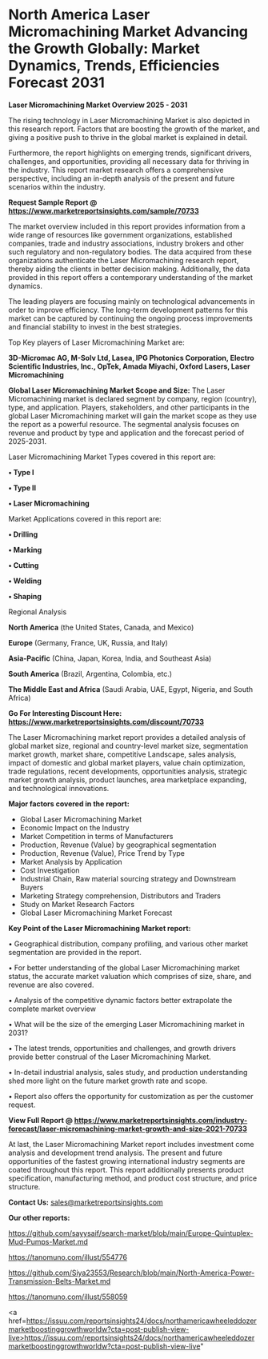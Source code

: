 # North America Laser Micromachining Market Advancing the Growth Globally: Market Dynamics, Trends, Efficiencies Forecast 2031

<Strong> Laser Micromachining Market Overview 2025 - 2031</strong>

The rising technology in Laser Micromachining Market is also depicted in this research report. Factors that are boosting the growth of the market, and giving a positive push to thrive in the global market is explained in detail.

Furthermore, the report highlights on emerging trends, significant drivers, challenges, and opportunities, providing all necessary data for thriving in the industry. This report market research offers a comprehensive perspective, including an in-depth analysis of the present and future scenarios within the industry.

<strong>Request Sample Report @ <a href=https://www.marketreportsinsights.com/sample/70733>https://www.marketreportsinsights.com/sample/70733</a></strong>

The market overview included in this report provides information from a wide range of resources like government organizations, established companies, trade and industry associations, industry brokers and other such regulatory and non-regulatory bodies. The data acquired from these organizations authenticate the Laser Micromachining research report, thereby aiding the clients in better decision making. Additionally, the data provided in this report offers a contemporary understanding of the market dynamics.

The leading players are focusing mainly on technological advancements in order to improve efficiency. The long-term development patterns for this market can be captured by continuing the ongoing process improvements and financial stability to invest in the best strategies.

Top Key players of Laser Micromachining Market are:

<strong>3D-Micromac AG, M-Solv Ltd, Lasea, IPG Photonics Corporation, Electro Scientific Industries, Inc., OpTek, Amada Miyachi, Oxford Lasers, Laser Micromachining</strong>

<strong><b>Global Laser Micromachining Market Scope and Size:</b></strong>
The Laser Micromachining market is declared segment by company, region (country), type, and application. Players, stakeholders, and other participants in the global Laser Micromachining market will gain the market scope as they use the report as a powerful resource. The segmental analysis focuses on revenue and product by type and application and the forecast period of 2025-2031.

Laser Micromachining Market Types covered in this report are:

<strong>• Type I

• Type II

• Laser Micromachining</strong>

Market Applications covered in this report are:

<strong>• Drilling

• Marking

• Cutting

• Welding

• Shaping</strong> 

Regional Analysis

<strong>North America</strong> (the United States, Canada, and Mexico)

<strong>Europe</strong> (Germany, France, UK, Russia, and Italy)

<strong>Asia-Pacific</strong> (China, Japan, Korea, India, and Southeast Asia)

<strong>South America</strong> (Brazil, Argentina, Colombia, etc.)

<strong>The Middle East and Africa</strong> (Saudi Arabia, UAE, Egypt, Nigeria, and South Africa)

<strong>Go For Interesting Discount Here: <a href=https://www.marketreportsinsights.com/discount/70733>https://www.marketreportsinsights.com/discount/70733</a></strong>

The Laser Micromachining market report provides a detailed analysis of global market size, regional and country-level market size, segmentation market growth, market share, competitive Landscape, sales analysis, impact of domestic and global market players, value chain optimization, trade regulations, recent developments, opportunities analysis, strategic market growth analysis, product launches, area marketplace expanding, and technological innovations.

<strong><b>Major factors covered in the report:</b></strong>
<ul>
  <li>Global Laser Micromachining Market </li>
  <li>Economic Impact on the Industry</li>
  <li>Market Competition in terms of Manufacturers</li>
  <li>Production, Revenue (Value) by geographical segmentation</li>
  <li>Production, Revenue (Value), Price Trend by Type</li>
  <li>Market Analysis by Application</li>
  <li>Cost Investigation</li>
  <li>Industrial Chain, Raw material sourcing strategy and Downstream Buyers</li>
  <li>Marketing Strategy comprehension, Distributors and Traders</li>
  <li>Study on Market Research Factors</li>
  <li>Global Laser Micromachining Market Forecast</li>
</ul>

<strong><b>Key Point of the Laser Micromachining Market report:</b></strong>

• Geographical distribution, company profiling, and various other market segmentation are provided in the report.

• For better understanding of the global Laser Micromachining market status, the accurate market valuation which comprises of size, share, and revenue are also covered.

• Analysis of the competitive dynamic factors better extrapolate the complete market overview

• What will be the size of the emerging Laser Micromachining market in 2031?

• The latest trends, opportunities and challenges, and growth drivers provide better construal of the Laser Micromachining Market.

• In-detail industrial analysis, sales study, and production understanding shed more light on the future market growth rate and scope.

• Report also offers the opportunity for customization as per the customer request.

<strong><b>View Full Report @ <a href=https://www.marketreportsinsights.com/industry-forecast/laser-micromachining-market-growth-and-size-2021-70733>https://www.marketreportsinsights.com/industry-forecast/laser-micromachining-market-growth-and-size-2021-70733</a></b></strong>


At last, the Laser Micromachining Market report includes investment come analysis and development trend analysis. The present and future opportunities of the fastest growing international industry segments are coated throughout this report. This report additionally presents product specification, manufacturing method, and product cost structure, and price structure.

<strong>Contact Us:</strong>
sales@marketreportsinsights.com

<strong>Our other reports:</strong>

<a href=https://github.com/sayysaif/search-market/blob/main/Europe-Quintuplex-Mud-Pumps-Market.md>https://github.com/sayysaif/search-market/blob/main/Europe-Quintuplex-Mud-Pumps-Market.md</a>

<a href=https://tanomuno.com/illust/554776>https://tanomuno.com/illust/554776</a>

<a href=https://github.com/Siya23553/Research/blob/main/North-America-Power-Transmission-Belts-Market.md>https://github.com/Siya23553/Research/blob/main/North-America-Power-Transmission-Belts-Market.md</a>

<a href=https://tanomuno.com/illust/558059>https://tanomuno.com/illust/558059</a>

<a href=https://issuu.com/reportsinsights24/docs/northamericawheeleddozermarketboostinggrowthworldw?cta=post-publish-view-live>https://issuu.com/reportsinsights24/docs/northamericawheeleddozermarketboostinggrowthworldw?cta=post-publish-view-live</a>"
